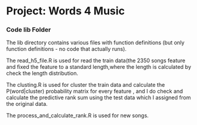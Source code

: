 # Project: Words 4 Music

### Code lib Folder

The lib directory contains various files with function definitions (but only function definitions - no code that actually runs).

The read_h5_file.R is used for read the train data(the 2350 songs feature and fixed the feature to a standard length,where the length is calculated by check the length distribution.

The clusting.R is used for cluster the train data and calculate the P(word|cluster) probability matrix for every feature , and I do check and calculate the predictive rank sum using the test data which I assigned from the original data.

The process_and_calculate_rank.R is used for new songs.

